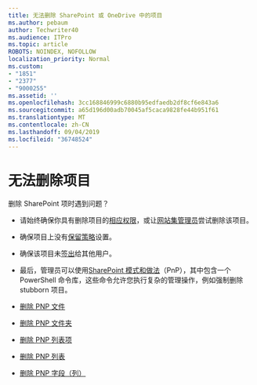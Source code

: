 ```yaml
---
title: 无法删除 SharePoint 或 OneDrive 中的项目
ms.author: pebaum
author: Techwriter40
ms.audience: ITPro
ms.topic: article
ROBOTS: NOINDEX, NOFOLLOW
localization_priority: Normal
ms.custom:
- "1851"
- "2377"
- "9000255"
ms.assetid: ''
ms.openlocfilehash: 3cc168846999c6880b95edfaedb2df8cf6e843a6
ms.sourcegitcommit: a65d196d00adb70045af5caca9828fe44b951f61
ms.translationtype: MT
ms.contentlocale: zh-CN
ms.lasthandoff: 09/04/2019
ms.locfileid: "36748524"
---
```

# <a name="unable-to-delete-items"></a>无法删除项目

删除 SharePoint 项时遇到问题？

- 请始终确保你具有删除项目的[相应权限](https://docs.microsoft.com/sharepoint/default-sharepoint-groups)，或让[网站集管理员](https://docs.microsoft.com/sharepoint/customize-sharepoint-site-permissions#add-change-or-remove-a-site-collection-administrator)尝试删除该项目。

- 确保项目上没有[保留策略](https://docs.microsoft.com/office365/securitycompliance/retention-policies)设置。

- 确保该项目未[签出](https://support.office.com/article/check-out-check-in-or-discard-changes-to-files-in-a-library-7e2c12a9-a874-4393-9511-1378a700f6de)给其他用户。

- 最后，管理员可以使用[SharePoint 模式和做法](https://docs.microsoft.com/powershell/sharepoint/sharepoint-pnp/sharepoint-pnp-cmdlets?view=sharepoint-ps#installation)（PnP），其中包含一个 PowerShell 命令库，这些命令允许您执行复杂的管理操作，例如强制删除 stubborn 项目。
- [删除 PNP 文件](https://docs.microsoft.com/powershell/module/sharepoint-pnp/remove-pnpfile?view=sharepoint-ps)
- [删除 PNP 文件夹](https://docs.microsoft.com/powershell/module/sharepoint-pnp/remove-pnpfolder?view=sharepoint-ps)
- [删除 PNP 列表项](https://docs.microsoft.com/powershell/module/sharepoint-pnp/remove-pnplistitem?view=sharepoint-ps)
- [删除 PNP 列表](https://docs.microsoft.com/powershell/module/sharepoint-pnp/remove-pnplist?view=sharepoint-ps)
- [删除 PNP 字段（列）](https://docs.microsoft.com/powershell/module/sharepoint-pnp/remove-pnpfield?view=sharepoint-ps)